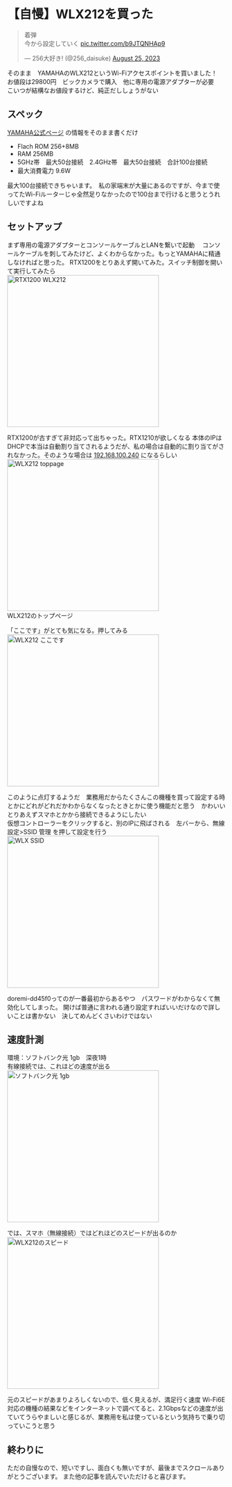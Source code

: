 # 【自慢】WLX212を買った

<blockquote class="twitter-tweet"><p lang="ja" dir="ltr">着弾<br>今から設定していく <a href="https://t.co/b9JTQNHAp9">pic.twitter.com/b9JTQNHAp9</a></p>&mdash; 256大好き! (@256_daisuke) <a href="https://twitter.com/256_daisuke/status/1695023578876649760?ref_src=twsrc%5Etfw">August 25, 2023</a></blockquote> <script async src="https://platform.twitter.com/widgets.js" charset="utf-8"></script>

そのまま　YAMAHAのWLX212というWi-Fiアクセスポイントを買いました！<br>
お値段は29800円　ビックカメラで購入　他に専用の電源アダプターが必要　こいつが結構なお値段するけど、純正だししょうがない<br>

## スペック
<a href="https://network.yamaha.com/products/wireless_lan/wlx212/index">YAMAHA公式ページ</a> の情報をそのまま書くだけ

+ Flach ROM 256+8MB
+ RAM 256MB
+ 5GHz帯　最大50台接続　2.4GHz帯　最大50台接続　合計100台接続
+ 最大消費電力 9.6W

最大100台接続できちゃいます。　私の家端末が大量にあるのですが、今まで使ってたWi-Fiルーターじゃ全然足りなかったので100台まで行けると思うとうれしいですよね

## セットアップ
まず専用の電源アダプターとコンソールケーブルとLANを繋いで起動　
コンソールケーブルを刺してみたけど、よくわからなかった。もっとYAMAHAに精通しなければと思った。
RTX1200をとりあえず開いてみた。スイッチ制御を開いて実行してみたら  
<img src="img/20230908/RTX1200-WLX212.png" alt="RTX1200 WLX212" width="350px">  

RTX1200が古すぎて非対応って出ちゃった。RTX1210が欲しくなる
本体のIPはDHCPで本当は自動割り当てされるようだが、私の場合は自動的に割り当てがされなかった。そのような場合は <a href="http://192.168.100.240">192.168.100.240</a> になるらしい  
<img src="img/20230908/WLX212-toppage.png" alt="WLX212 toppage" width="350px">  
WLX212のトップページ
  

「ここです」がとても気になる。押してみる  
<img src="img/20230908/WLX212 kokodesu.jpg" alt="WLX212 ここです" width="350px">  

このように点灯するようだ　業務用だからたくさんこの機種を買って設定する時とかにどれがどれだかわからなくなったときとかに使う機能だと思う　かわいい  
とりあえずスマホとかから接続できるようにしたい  
仮想コントローラーをクリックすると、別のIPに飛ばされる　左バーから、無線設定>SSID 管理 を押して設定を行う  
<img src="img/20230908/WLX212 SSID.png" alt="WLX SSID" width="350px">  
  
doremi-dd45f0ってのが一番最初からあるやつ　パスワードがわからなくて無効化してしまった。
開けば普通に言われる通り設定すればいいだけなので詳しいことは書かない　決してめんどくさいわけではない

## 速度計測
環境：ソフトバンク光 1gb　深夜1時  
有線接続では、これほどの速度が出る  
<img src="img/20230908/tuujou.png" alt="ソフトバンク光 1gb" width="350px">  

では、スマホ（無線接続）ではどれほどのスピードが出るのか  
<img src="img/20230908/musen.png" alt="WLX212のスピード" width="350px">  
  
元のスピードがあまりよろしくないので、低く見えるが、満足行く速度
Wi-Fi6E対応の機種の結果などをインターネットで調べてると、2.1Gbpsなどの速度が出ていてうらやましいと感じるが、業務用を私は使っているという気持ちで乗り切っていこうと思う

## 終わりに
ただの自慢なので、短いですし、面白くも無いですが、最後までスクロールありがとうございます。
また他の記事を読んでいただけると喜びます。
